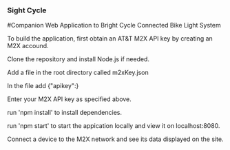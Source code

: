 ### Sight Cycle
#Companion Web Application to Bright Cycle Connected Bike Light System

To build the application, first obtain an AT&T M2X API key by creating an M2X accound.

Clone the repository and install Node.js if needed.

Add a file in the root directory called m2xKey.json

In the file add {"apikey":<enter you api key here>}

Enter your M2X API key as specified above.

run 'npm install' to install dependencies.

run 'npm start' to start the appication locally and view it on localhost:8080.

Connect a device to the M2X network and see its data displayed on the site.
